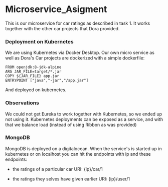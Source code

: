 # Microservice_Asigment


This is our microservice for car ratings as described in task 1. It works together with the other car projects that Dora provided. 


### Deployment on Kubernetes
We are using Kubernetes via Docker Desktop. 
Our own micro service as well as Dora's Car projects are dockerized with a simple dockerfile:
```YML
FROM openjdk:8-jdk-alpine
ARG JAR_FILE=target/*.jar
COPY ${JAR_FILE} app.jar
ENTRYPOINT ["java","-jar","/app.jar"]
```
And deployed on kubernetes. 

### Observations
We could not get Eureka to work together with Kubernetes, so we ended up not using it. 
Kubernetes deployments can be exposed as a service, and with that we balance load (instead of using Ribbon as was provided)




### MongoDB
MongoDB is deployed on a digitalocean. When the service's is started up in kubernetes or on localhost you can hit the endpoints with ip and these endpoints:

* the ratings of a particular car
 URI: {ip}/car/1

- the ratings they selves have given earlier
 URI: {ip}/user/1
